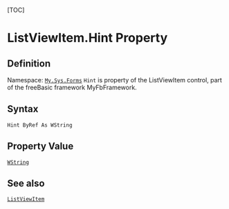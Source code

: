 [TOC]
# ListViewItem.Hint Property

## Definition
Namespace: [`My.Sys.Forms`](My.Sys.Forms.md)
`Hint` is property of the ListViewItem control, part of the freeBasic framework MyFbFramework.
## Syntax
```freeBasic
Hint ByRef As WString
```
## Property Value
[`WString`]("https://www.freebasic.net/wiki/KeyPgWString")
## See also
[`ListViewItem`](ListViewItem.md)
